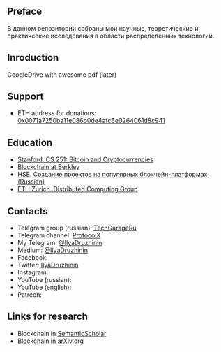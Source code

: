 ## Preface
В данном репозитории собраны мои научные, теоретические и практические исследования в области распределенных технологий.

## Inroduction

GoogleDrive with awesome pdf (later)

## Support
- ETH address for donations: [0x0071a7250ba11e086b0de4afc6e0264061d8c941](https://etherscan.io/address/0x0071a7250ba11e086b0de4afc6e0264061d8c941)

## Education
- [Stanford. CS 251: Bitcoin and Cryptocurrencies](https://crypto.stanford.edu/cs251/)
- [Blockchain at Berkley](https://blockchain.berkeley.edu/)
- [HSE. Создание проектов на популярных блокчейн-платформах. (Russian)](https://busedu.hse.ru/catalog/210535865.html)
- [ETH Zurich. Distributed Computing Group](https://disco.ethz.ch/courses)

## Contacts
- Telegram group (russian): [TechGarageRu](https://t.me/techgarageru)
- Telegram channel: [ProtocolX](http://t.me/protocolx)
- My Telegram: [@IlyaDruzhinin](https://t.me/IlyaDruzhinin)
- Medium: [@IlyaDruzhinin](https://medium.com/@ilyadruzhinin)
- Facebook:
- Twitter: [IlyaDruzhinin](https://twitter.com/IlyaDruzhinin)
- Instagram: 
- YouTube (russian): 
- YouTube (english):
- Patreon: 

## Links for research 
- Blockchain in [SemanticScholar](https://www.semanticscholar.org/search?year%5B0%5D=2008&year%5B1%5D=2018&q=blockchain&sort=year)
- Blockchain in [arXiv.org](https://arxiv.org/search/?query=blockchain&searchtype=all&source=header)
